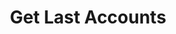 ---
title: Get Last Accounts
excerpt: Displays a list of latest accounts.
api:
  file: lolzteam-public-api-market.json
  operationId: Category.Latest
deprecated: false
hidden: false
metadata:
  title: ''
  description: ''
  robots: index
next:
  description: ''
---